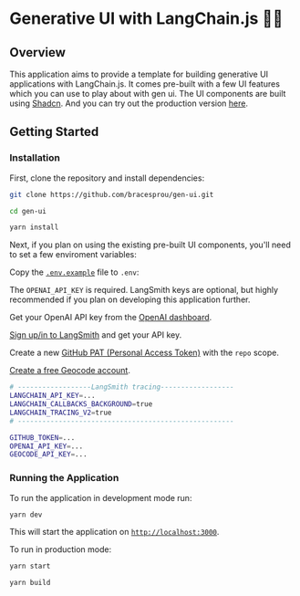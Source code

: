 # Generative UI with LangChain.js 🦜🔗

## Overview

This application aims to provide a template for building generative UI applications with LangChain.js.
It comes pre-built with a few UI features which you can use to play about with gen ui. The UI components are built using [Shadcn](https://ui.shadcn.com/).
And you can try out the production version [here](https://gen-ui-five.vercel.app/).

## Getting Started

### Installation

First, clone the repository and install dependencies:

```bash
git clone https://github.com/bracesprou/gen-ui.git

cd gen-ui

yarn install
```

Next, if you plan on using the existing pre-built UI components, you'll need to set a few enviroment variables:

Copy the [`.env.example`](./.env.example) file to `.env`:

The `OPENAI_API_KEY` is required. LangSmith keys are optional, but highly recommended if you plan on developing this application further.

Get your OpenAI API key from the [OpenAI dashboard](https://platform.openai.com/login?launch).

[Sign up/in to LangSmith](https://smith.langchain.com/) and get your API key.

Create a new [GitHub PAT (Personal Access Token)](https://github.com/settings/tokens/new) with the `repo` scope.

[Create a free Geocode account](https://geocode.xyz/api).

```bash
# ------------------LangSmith tracing------------------
LANGCHAIN_API_KEY=...
LANGCHAIN_CALLBACKS_BACKGROUND=true
LANGCHAIN_TRACING_V2=true
# -----------------------------------------------------

GITHUB_TOKEN=...
OPENAI_API_KEY=...
GEOCODE_API_KEY=...
```

### Running the Application

To run the application in development mode run:

```bash
yarn dev
```

This will start the application on [`http://localhost:3000`](http://localhost:3000).

To run in production mode:

```bash
yarn start

yarn build
```